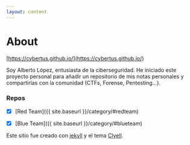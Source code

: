 ```yaml
---
layout: content
---
```


# About

[https://cybertus.github.io/](https://cybertus.github.io/)


Soy Alberto López, entusiasta de la ciberseguridad. He iniciado este proyecto personal para añadir un repositorio de mis notas personales y compartirlas con la comunidad (CTFs, Forense, Pentesting...).

### Repos

- [x] [Red Team]({{ site.baseurl }}/category/#redteam)
- [x] [Blue Team]({{ site.baseurl }}/category/#blueteam)


Este sitio fue creado con [jekyll](https://github.com/jekyll/jekyll) y el tema [Clyell](https://github.com/gildasio/clyell).

